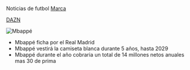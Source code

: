 Noticias de futbol
[Marca](https://www.marca.com/futbol.html)

[DAZN](https://www.dazn.com/es-ES/news/f%C3%BAtbol/fichaje-kylian-mbappe-real-madrid-cuanto-dinero-cuesta-salario-precio-edad-anos-contrato-como-donde-juega-por-que-se-va-psg/rut8vzaifjfz1pfve4uvwb1qr)

![Mbappé](https://www.google.com/url?sa=i&url=https%3A%2F%2Fwww.realmadrid.com%2Fes-ES%2Ffutbol%2Fprimer-equipo-masculino%2Fplantilla%2Fkylian-mbappe&psig=AOvVaw0vAjdQ1mid5-X118Qq7LCZ&ust=1727346005661000&source=images&cd=vfe&opi=89978449&ved=0CBQQjRxqFwoTCMD21Lvv3YgDFQAAAAAdAAAAABAE)


- Mbappé ficha por el Real Madrid
- Mbappé vestirá la camiseta blanca durante 5 años, hasta 2029
- Mbappé durante el año cobraria un total de 14 millones netos anuales mas 30 de prima
